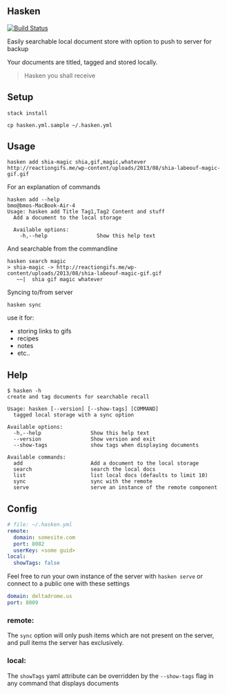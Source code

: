 Hasken
----

[![Build Status](https://travis-ci.org/tippenein/hasken.svg?branch=master)](https://travis-ci.org/tippenein/hasken)

Easily searchable local document store with option to push to server for backup

Your documents are titled, tagged and stored locally.

> Hasken you shall receive

## Setup

`stack install`

`cp hasken.yml.sample ~/.hasken.yml`


## Usage

```
hasken add shia-magic shia,gif,magic,whatever http://reactiongifs.me/wp-content/uploads/2013/08/shia-labeouf-magic-gif.gif
```

For an explanation of commands

```
hasken add --help                                                                                                                                                                                                    bmo@bmos-MacBook-Air-4
Usage: hasken add Title Tag1,Tag2 Content and stuff
  Add a document to the local storage

  Available options:
    -h,--help                Show this help text
```

And searchable from the commandline

```
hasken search magic
> shia-magic -> http://reactiongifs.me/wp-content/uploads/2013/08/shia-labeouf-magic-gif.gif
   ~~|  shia gif magic whatever
```

Syncing to/from server

```
hasken sync
```

use it for:
  - storing links to gifs
  - recipes
  - notes
  - etc..

## Help

```
$ hasken -h
create and tag documents for searchable recall

Usage: hasken [--version] [--show-tags] [COMMAND]
  tagged local storage with a sync option

Available options:
  -h,--help                Show this help text
  --version                Show version and exit
  --show-tags              show tags when displaying documents

Available commands:
  add                      Add a document to the local storage
  search                   search the local docs
  list                     list local docs (defaults to limit 10)
  sync                     sync with the remote
  serve                    serve an instance of the remote component
```

## Config

```yaml
# file: ~/.hasken.yml
remote:
  domain: somesite.com
  port: 8082
  userKey: <some guid>
local:
  showTags: false
```

Feel free to run your own instance of the server with `hasken serve` or connect to a public one with these settings
```yaml
domain: deltadrome.us
port: 8009
```

### remote:
The `sync` option will only push items which are not present on the server, and pull items
the server has exclusively.

### local:
The `showTags` yaml attribute can be overridden by the `--show-tags` flag in any command that displays documents
